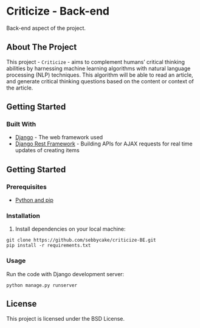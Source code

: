 # Criticize - Back-end

Back-end aspect of the project.

## About The Project

This project - `Criticize` - aims to complement humans’ critical thinking abilities by harnessing machine learning algorithms with natural language processing (NLP) techniques. This algorithm will be able to read an article, and generate critical thinking questions based on the content or context of the article.

## Getting Started

### Built With

* [Django](https://www.djangoproject.com/) - The web framework used
* [Django Rest Framework](https://www.django-rest-framework.org/) - Building APIs for AJAX requests for real time updates of creating items 


## Getting Started

### Prerequisites

* [Python and pip](https://www.python.org/)

### Installation

1. Install dependencies on your local machine:

```
git clone https://github.com/sebbycake/criticize-BE.git
pip install -r requirements.txt
```

### Usage

Run the code with Django development server:
```
python manage.py runserver
```

## License

This project is licensed under the BSD License.